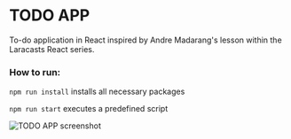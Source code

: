 # TODO APP

To-do application in React inspired by Andre Madarang's lesson within the Laracasts React series.

### How to run:

```npm run install``` installs all necessary packages

```npm run start``` executes a predefined script

![TODO APP screenshot](https://github.com/avramoviclu/todo-react/blob/master/public/Screenshot.png?raw=true)